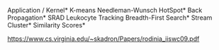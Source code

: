 Application / Kernel*
K-means
Needleman-Wunsch
HotSpot*
Back Propagation*
SRAD
Leukocyte Tracking
Breadth-First Search*
Stream Cluster*
Similarity Scores*

https://www.cs.virginia.edu/~skadron/Papers/rodinia_iiswc09.pdf